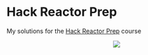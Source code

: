 # Hack Reactor Prep

My solutions for the [Hack Reactor Prep](http://prep.hackreactor.com/) course
<p align="center">
  <img src="https://www.filepicker.io/api/file/4lZBP7mwS5OzXRiENrgW">
</p>